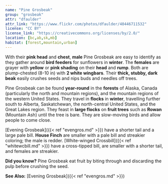 ```yaml
---
name: "Pine Grosbeak"
group: "grosbeak"
attr: "dfaulder"
attr_link: "https://www.flickr.com/photos/dfaulder/40446711532"
license: "CC BY"
license_link: "https://creativecommons.org/licenses/by/2.0/"
location: [bc,ab,sk,mb]
habitat: [forest,mountain,urban]
---
```

With their **pink head** and **chest**, **male** Pine Grosbeak are easy to identify as they gather around **bird feeders** for sunflowers in **winter**. The **females** are grayer with **yellow** or **pink shading** on their **head** and **rump**. Both are plump-chested (8-10 in) with **2 white wingbars**. Their **thick, stubby, dark beak** easily crushes seeds and nips buds and needles off trees.

Pine Grosbeak can be found **year-round** in the **forests** of Alaska, Canada (particularly the north and mountain regions), and the mountain regions of the western United States. They travel in **flocks** in **winter**, travelling further south to Alberta, Saskatchewan, the north-central United States, and the Great Lakes region. They feast in **large flocks** on **fruit trees** such as __Rowan__ (Mountain Ash) until the tree is bare. They are slow-moving birds and allow people to come close.

[Evening Grosbeak]({{< ref "evengros.md" >}}) have a shorter tail and a large pale bill. **House Finch** are smaller with a pale bill and streakier coloring; the male is redder. [White-winged Crossbill]({{< ref "whitewcbill.md" >}}) have a cross-tipped bill, are smaller with a shorter tail, and females are streakier.

**Did you know?** Pine Grosbeak eat fruit by biting through and discarding the pulp before crushing the seed.

<!-- generated, do not edit -->
**See Also:**
[Evening Grosbeak]({{< ref "evengros.md" >}})
